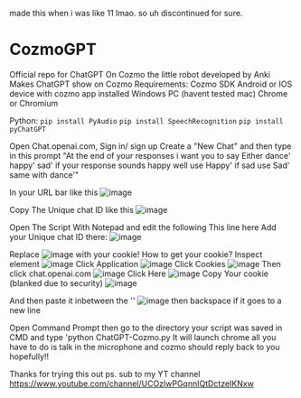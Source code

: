 made this when i was like 11 lmao.
so uh discontinued for sure.
# CozmoGPT
Official repo for ChatGPT On Cozmo the little robot developed by Anki
Makes ChatGPT show on Cozmo
Requirements:
Cozmo SDK
Android or IOS device with cozmo app installed
Windows PC (havent tested mac)
Chrome or Chromium

Python:
`pip install PyAudio`
`pip install SpeechRecognition`
`pip install pyChatGPT`

Open Chat.openai.com, Sign in/ sign up Create a "New Chat" and then type in this prompt
"At the end of your responses i want you to say Either dance' happy' sad' if your response sounds happy well use Happy' if sad use Sad' same with dance'"

In your URL bar like this ![image](https://user-images.githubusercontent.com/80179069/219825327-298ee032-ea66-4e3b-825e-d597ab2f9d47.png)

Copy The Unique chat ID like this ![image](https://user-images.githubusercontent.com/80179069/219825358-131e9170-9ffb-4d32-a22d-d9459e018b0b.png)

Open The Script With Notepad and edit the following This line here Add your Unique chat ID there: ![image](https://user-images.githubusercontent.com/80179069/219825445-852446ff-ca0b-4de8-82e0-e20e6ce5b44d.png)

Replace ![image](https://user-images.githubusercontent.com/80179069/219825497-c1e949f8-ee39-4a2e-9aba-754c2008ff88.png)
 with your cookie!
How to get your cookie?
Inspect element ![image](https://user-images.githubusercontent.com/80179069/219825516-a4cc5ee9-04f2-4e27-a8a5-930f66ffd9e8.png)
Click Application ![image](https://user-images.githubusercontent.com/80179069/219825556-0647c964-e885-4c32-bd6a-61d672171a62.png)
Click Cookies ![image](https://user-images.githubusercontent.com/80179069/219825583-a6a65613-6810-4aa5-8ee9-4466dae70e12.png)
Then click chat.openai.com        ![image](https://user-images.githubusercontent.com/80179069/219825609-08f5341e-c1ec-4c1f-aea4-1f22bdeb757e.png)
Click Here ![image](https://user-images.githubusercontent.com/80179069/219825639-63987e85-5854-41fa-956c-99d52163d5bc.png)
Copy Your cookie (blanked due to security) ![image](https://user-images.githubusercontent.com/80179069/219825723-b6f0a68b-6400-4c09-9237-922caf188728.png)

And then paste it inbetween the '' ![image](https://user-images.githubusercontent.com/80179069/219825757-2c515423-b4fc-4c0e-850a-8c5e8baceeaa.png)
then backspace if it goes to a new line

Open Command Prompt then go to the directory your script was saved in CMD and type 'python ChatGPT-Cozmo.py It will launch chrome all you have to do is talk in the microphone and cozmo should reply back to you hopefully!!


Thanks for trying this out
ps. sub to my YT channel https://www.youtube.com/channel/UCOzlwPGqnnIQtDctzeIKNxw
